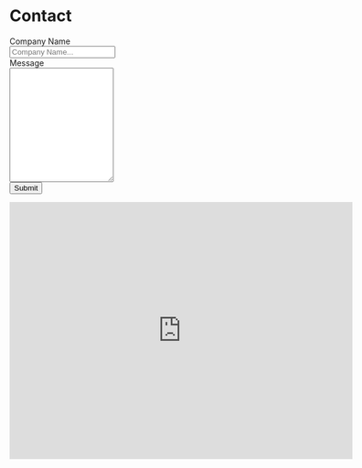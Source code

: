 # Contact


<div class="container">
  <form action="action_page.php">
    <div><label for="fname">Company Name</label></div>
    <div><input type="text" id="cname" name="cname" placeholder="Company Name..."></div>
    <div><label for="message">Message</label></div>
    <div><textarea id="subject" name="subject" placeholder="Write something.." style="height:200px">
    </textarea></div>
    <input type="submit" value="Submit">
  </form>
</div>


<iframe src="https://www.google.com/maps/embed?pb=!1m14!1m8!1m3!1d25392.530014686497!2d121.50522448012829!3d25.047967519082196!3m2!1i1024!2i768!4f13.1!3m3!1m2!1s0x0%3A0xa2708566261aa632!2z6Kmg6bqX6Zu75a2Q6IKh5Lu95pyJ6ZmQ5YWs5Y-4!5e0!3m2!1szh-TW!2stw!4v1572256136029!5m2!1szh-TW!2stw" width="600" height="450" frameborder="0" style="border:0;" allowfullscreen=""></iframe>
